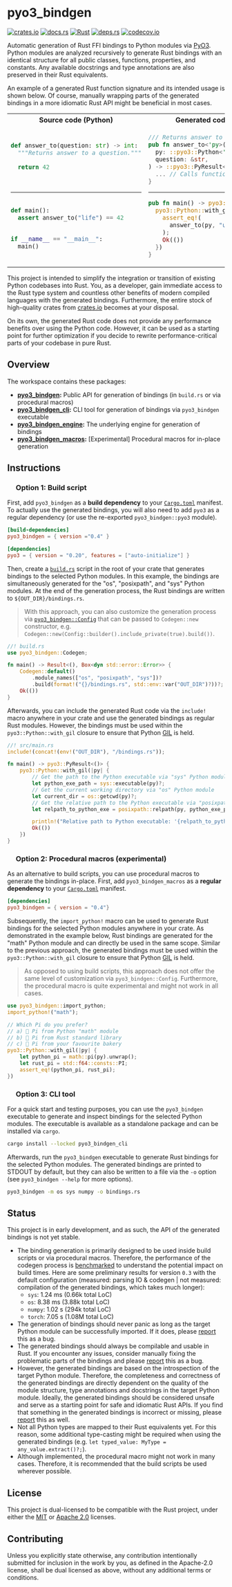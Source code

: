 # pyo3_bindgen

<p align="left">
  <a href="https://crates.io/crates/pyo3_bindgen">                                   <img alt="crates.io"  src="https://img.shields.io/crates/v/pyo3_bindgen.svg"></a>
  <a href="https://docs.rs/pyo3_bindgen">                                            <img alt="docs.rs"    src="https://docs.rs/pyo3_bindgen/badge.svg"></a>
  <a href="https://github.com/AndrejOrsula/pyo3_bindgen/actions/workflows/rust.yml"> <img alt="Rust"       src="https://github.com/AndrejOrsula/pyo3_bindgen/actions/workflows/rust.yml/badge.svg"></a>
  <a href="https://deps.rs/repo/github/AndrejOrsula/pyo3_bindgen">                   <img alt="deps.rs"    src="https://deps.rs/repo/github/AndrejOrsula/pyo3_bindgen/status.svg"></a>
  <a href="https://codecov.io/gh/AndrejOrsula/pyo3_bindgen">                         <img alt="codecov.io" src="https://codecov.io/gh/AndrejOrsula/pyo3_bindgen/branch/main/graph/badge.svg"></a>
</p>

Automatic generation of Rust FFI bindings to Python modules via [PyO3](https://pyo3.rs). Python modules are analyzed recursively to generate Rust bindings with an identical structure for all public classes, functions, properties, and constants. Any available docstrings and type annotations are also preserved in their Rust equivalents.

An example of a generated Rust function signature and its intended usage is shown below. Of course, manually wrapping parts of the generated bindings in a more idiomatic Rust API might be beneficial in most cases.

<table>
<tr><th><img src="https://www.svgrepo.com/show/354238/python.svg" width="12" height="12"></a> Source code (Python) <img src="https://www.svgrepo.com/show/354238/python.svg" width="12" height="12"></a></th><th><img src="https://rustacean.net/assets/rustacean-flat-noshadow.svg" width="12" height="12"> Generated code (Rust) <img src="https://rustacean.net/assets/rustacean-flat-noshadow.svg" width="12" height="12"></th></tr>
<tr>
<td>

```py
 
def answer_to(question: str) -> int:
  """Returns answer to a question."""

  return 42

 
```

______________________________________________________________________

```py
 
def main():
  assert answer_to("life") == 42


if __name__ == "__main__":
  main()
 
```

</td>
<td>

```rs
/// Returns answer to a question.
pub fn answer_to<'py>(
  py: ::pyo3::Python<'py>,
  question: &str,
) -> ::pyo3::PyResult<i64> {
  ... // Calls function via `pyo3`
}
```

______________________________________________________________________

```rs
pub fn main() -> pyo3::PyResult<()> {
  pyo3::Python::with_gil(|py| {
    assert_eq!(
      answer_to(py, "universe")?, 42
    );
    Ok(())
  })
}
```

</td>
</tr>
</table>

This project is intended to simplify the integration or transition of existing Python codebases into Rust. You, as a developer, gain immediate access to the Rust type system and countless other benefits of modern compiled languages with the generated bindings. Furthermore, the entire stock of high-quality crates from [crates.io](https://crates.io) becomes at your disposal.

On its own, the generated Rust code does not provide any performance benefits over using the Python code. However, it can be used as a starting point for further optimization if you decide to rewrite performance-critical parts of your codebase in pure Rust.

## Overview

The workspace contains these packages:

- **[pyo3_bindgen](pyo3_bindgen):** Public API for generation of bindings (in `build.rs` or via procedural macros)
- **[pyo3_bindgen_cli](pyo3_bindgen_cli):** CLI tool for generation of bindings via `pyo3_bindgen` executable
- **[pyo3_bindgen_engine](pyo3_bindgen_engine):** The underlying engine for generation of bindings
- **[pyo3_bindgen_macros](pyo3_bindgen_macros):** \[Experimental\] Procedural macros for in-place generation

## Instructions

### <a href="#-option-1-build-script"><img src="https://rustacean.net/assets/rustacean-flat-noshadow.svg" width="16" height="16"></a> Option 1: Build script

First, add `pyo3_bindgen` as a **build dependency** to your [`Cargo.toml`](https://doc.rust-lang.org/cargo/reference/manifest.html) manifest. To actually use the generated bindings, you will also need to add `pyo3` as a regular dependency (or use the re-exported `pyo3_bindgen::pyo3` module).

```toml
[build-dependencies]
pyo3_bindgen = { version ="0.4" }

[dependencies]
pyo3 = { version = "0.20", features = ["auto-initialize"] }
```

Then, create a [`build.rs`](https://doc.rust-lang.org/cargo/reference/build-scripts.html) script in the root of your crate that generates bindings to the selected Python modules. In this example, the bindings are simultaneously generated for the "os", "posixpath", and "sys" Python modules. At the end of the generation process, the Rust bindings are written to `${OUT_DIR}/bindings.rs`.

> With this approach, you can also customize the generation process via [`pyo3_bindgen::Config`](https://docs.rs/pyo3_bindgen/latest/pyo3_bindgen/struct.Config.html) that can be passed to `Codegen::new` constructor, e.g. `Codegen::new(Config::builder().include_private(true).build())`.

```rs
//! build.rs
use pyo3_bindgen::Codegen;

fn main() -> Result<(), Box<dyn std::error::Error>> {
    Codegen::default()
        .module_names(["os", "posixpath", "sys"])?
        .build(format!("{}/bindings.rs", std::env::var("OUT_DIR")?))?;
    Ok(())
}
```

Afterwards, you can include the generated Rust code via the `include!` macro anywhere in your crate and use the generated bindings as regular Rust modules. However, the bindings must be used within the `pyo3::Python::with_gil` closure to ensure that Python [GIL](https://wiki.python.org/moin/GlobalInterpreterLock) is held.

```rs
//! src/main.rs
include!(concat!(env!("OUT_DIR"), "/bindings.rs"));

fn main() -> pyo3::PyResult<()> {
    pyo3::Python::with_gil(|py| {
        // Get the path to the Python executable via "sys" Python module
        let python_exe_path = sys::executable(py)?;
        // Get the current working directory via "os" Python module
        let current_dir = os::getcwd(py)?;
        // Get the relative path to the Python executable via "posixpath" Python module
        let relpath_to_python_exe = posixpath::relpath(py, python_exe_path, current_dir)?;

        println!("Relative path to Python executable: '{relpath_to_python_exe}'");
        Ok(())
    })
}
```

### <a href="#-option-2-procedural-macros-experimental"><img src="https://www.svgrepo.com/show/269868/lab.svg" width="16" height="16"></a> Option 2: Procedural macros (experimental)

As an alternative to build scripts, you can use procedural macros to generate the bindings in-place. First, add `pyo3_bindgen_macros` as a **regular dependency** to your [`Cargo.toml`](https://doc.rust-lang.org/cargo/reference/manifest.html) manifest.

```toml
[dependencies]
pyo3_bindgen = { version = "0.4"}
```

Subsequently, the `import_python!` macro can be used to generate Rust bindings for the selected Python modules anywhere in your crate. As demonstrated in the example below, Rust bindings are generated for the "math" Python module and can directly be used in the same scope. Similar to the previous approach, the generated bindings must be used within the `pyo3::Python::with_gil` closure to ensure that Python [GIL](https://wiki.python.org/moin/GlobalInterpreterLock) is held.

> As opposed to using build scripts, this approach does not offer the same level of customization via `pyo3_bindgen::Config`. Furthermore, the procedural macro is quite experimental and might not work in all cases.

```rs
use pyo3_bindgen::import_python;
import_python!("math");

// Which Pi do you prefer?
// a) 🐍 Pi from Python "math" module
// b) 🦀 Pi from Rust standard library
// c) 🥧 Pi from your favourite bakery
pyo3::Python::with_gil(|py| {
    let python_pi = math::pi(py).unwrap();
    let rust_pi = std::f64::consts::PI;
    assert_eq!(python_pi, rust_pi);
})
```

### <a href="#-option-3-cli-tool"><img src="https://www.svgrepo.com/show/353478/bash-icon.svg" width="16" height="16"></a> Option 3: CLI tool

For a quick start and testing purposes, you can use the `pyo3_bindgen` executable to generate and inspect bindings for the selected Python modules. The executable is available as a standalone package and can be installed via `cargo`.

```bash
cargo install --locked pyo3_bindgen_cli
```

Afterwards, run the `pyo3_bindgen` executable to generate Rust bindings for the selected Python modules. The generated bindings are printed to STDOUT by default, but they can also be written to a file via the `-o` option (see `pyo3_bindgen --help` for more options).

```bash
pyo3_bindgen -m os sys numpy -o bindings.rs
```

## Status

This project is in early development, and as such, the API of the generated bindings is not yet stable.

- The binding generation is primarily designed to be used inside build scripts or via procedural macros. Therefore, the performance of the codegen process is [benchmarked](./pyo3_bindgen_engine/benches/bindgen.rs) to understand the potential impact on build times. Here are some preliminary results for version `0.3` with the default configuration (measured: parsing IO & codegen | not measured: compilation of the generated bindings, which takes much longer):
  - `sys`: 1.24 ms (0.66k total LoC)
  - `os`: 8.38 ms (3.88k total LoC)
  - `numpy`: 1.02 s (294k total LoC)
  - `torch`: 7.05 s (1.08M total LoC)
- The generation of bindings should never panic as long as the target Python module can be successfully imported. If it does, please [report](https://github.com/AndrejOrsula/pyo3_bindgen/issues/new) this as a bug.
- The generated bindings should always be compilable and usable in Rust. If you encounter any issues, consider manually fixing the problematic parts of the bindings and please [report](https://github.com/AndrejOrsula/pyo3_bindgen/issues/new) this as a bug.
- However, the generated bindings are based on the introspection of the target Python module. Therefore, the completeness and correctness of the generated bindings are directly dependent on the quality of the module structure, type annotations and docstrings in the target Python module. Ideally, the generated bindings should be considered unsafe and serve as a starting point for safe and idiomatic Rust APIs. If you find that something in the generated bindings is incorrect or missing, please [report](https://github.com/AndrejOrsula/pyo3_bindgen/issues/new) this as well.
- Not all Python types are mapped to their Rust equivalents yet. For this reason, some additional type-casting might be required when using the generated bindings (e.g. `let typed_value: MyType = any_value.extract()?;`).
- Although implemented, the procedural macro might not work in many cases. Therefore, it is recommended that the build scripts be used wherever possible.

## License

This project is dual-licensed to be compatible with the Rust project, under either the [MIT](LICENSE-MIT) or [Apache 2.0](LICENSE-APACHE) licenses.

## Contributing

Unless you explicitly state otherwise, any contribution intentionally submitted for inclusion in the work by you, as defined in the Apache-2.0 license, shall be dual licensed as above, without any additional terms or conditions.
